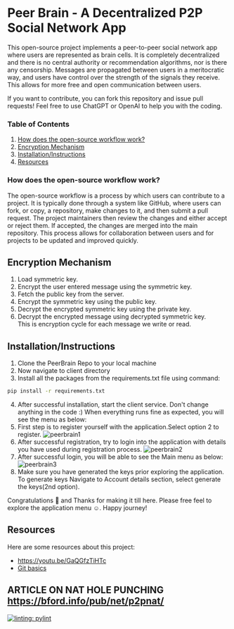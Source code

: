 
# Peer Brain - A Decentralized P2P Social Network App


This open-source project implements a peer-to-peer social network app where users are represented as brain cells. It is completely decentralized and there is no central authority or recommendation algorithms, nor is there any censorship. Messages are propagated between users in a meritocratic way, and users have control over the strength of the signals they receive. This allows for more free and open communication between users.

If you want to contribute, you can fork this repository and issue pull requests! Feel free to use ChatGPT or OpenAI to help you with the coding.

### Table of Contents  
1. [How does the open-source workflow work?](#how-does-the-open-source-workflow-work)
2. [Encryption Mechanism](#encryption-mechanism)
3. [Installation/Instructions](#installationinstructions)
4. [Resources](#resources) 


### How does the open-source workflow work?
The open-source workflow is a process by which users can contribute to a project. It is typically done through a system like GitHub, where users can fork, or copy, a repository, make changes to it, and then submit a pull request. The project maintainers then review the changes and either accept or reject them. If accepted, the changes are merged into the main repository. This process allows for collaboration between users and for projects to be updated and improved quickly.

## Encryption Mechanism
1. Load symmetric key.
2. Encrypt the user entered message using the symmetric key.
3. Fetch the public key from the server.
4. Encrypt the symmetric key using the public key.
5. Decrypt the encrypted symmetric key using the private key.
6. Decrypt the encrypted message using decrypted symmetric key.   
This is encryption cycle for each message we write or read. 

## Installation/Instructions
1. Clone the PeerBrain Repo to your local machine
2. Now navigate to client directory
3. Install all the packages from the requirements.txt file using command:
```bash
pip install -r requirements.txt
```
4. After successful installation, start the client service. Don't change anything in the code :)
When everything runs fine as expected, you will see the menu as below:
5. First step is to register yourself with the application.Select option 2 to register.
![peerbrain1](https://user-images.githubusercontent.com/24318892/221877115-6374e40a-856e-48e0-af29-d57d7aab202c.png)
6. After successful registration, try to login into the application with details you have used during registration process.
![peerbrain2](https://user-images.githubusercontent.com/24318892/221877274-dc8420e6-36b2-4c20-be60-13669c9221bd.png)
7. After successful login, you will be able to see the Main menu as below:
![peerbrain3](https://user-images.githubusercontent.com/24318892/221877324-690cecee-042e-4ea5-82a6-b7cbffdf622e.png)
8. Make sure you have generated the keys prior exploring the application. To generate keys Navigate to Account details section, select generate the keys(2nd option).

Congratulations :tada: and Thanks for making it till here. Please free feel to explore the application menu :relaxed:. Happy journey!


## Resources
Here are some resources about this project:
* https://youtu.be/GaQGfzTiHTc
* [Git basics](https://www.freecodecamp.org/news/learn-the-basics-of-git-in-under-10-minutes-da548267cc91/)

ARTICLE ON NAT HOLE PUNCHING
https://bford.info/pub/net/p2pnat/
------------------------------------------------------------------------------------------------
[![linting: pylint](https://img.shields.io/badge/linting-pylint-yellowgreen)](https://github.com/PyCQA/pylint)
